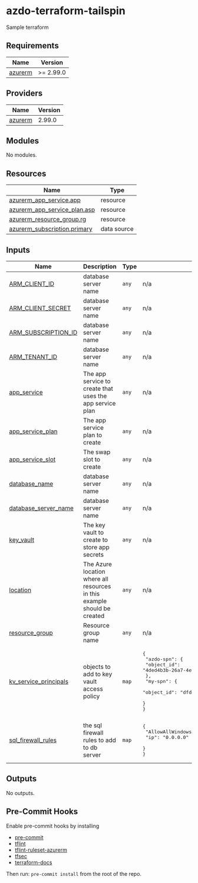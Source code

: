 # azdo-terraform-tailspin

Sample terraform

<!-- BEGINNING OF PRE-COMMIT-TERRAFORM DOCS HOOK -->
## Requirements

| Name | Version |
|------|---------|
| <a name="requirement_azurerm"></a> [azurerm](#requirement\_azurerm) | >= 2.99.0 |

## Providers

| Name | Version |
|------|---------|
| <a name="provider_azurerm"></a> [azurerm](#provider\_azurerm) | 2.99.0 |

## Modules

No modules.

## Resources

| Name | Type |
|------|------|
| [azurerm_app_service.app](https://registry.terraform.io/providers/hashicorp/azurerm/latest/docs/resources/app_service) | resource |
| [azurerm_app_service_plan.asp](https://registry.terraform.io/providers/hashicorp/azurerm/latest/docs/resources/app_service_plan) | resource |
| [azurerm_resource_group.rg](https://registry.terraform.io/providers/hashicorp/azurerm/latest/docs/resources/resource_group) | resource |
| [azurerm_subscription.primary](https://registry.terraform.io/providers/hashicorp/azurerm/latest/docs/data-sources/subscription) | data source |

## Inputs

| Name | Description | Type | Default | Required |
|------|-------------|------|---------|:--------:|
| <a name="input_ARM_CLIENT_ID"></a> [ARM\_CLIENT\_ID](#input\_ARM\_CLIENT\_ID) | database server name | `any` | n/a | yes |
| <a name="input_ARM_CLIENT_SECRET"></a> [ARM\_CLIENT\_SECRET](#input\_ARM\_CLIENT\_SECRET) | database server name | `any` | n/a | yes |
| <a name="input_ARM_SUBSCRIPTION_ID"></a> [ARM\_SUBSCRIPTION\_ID](#input\_ARM\_SUBSCRIPTION\_ID) | database server name | `any` | n/a | yes |
| <a name="input_ARM_TENANT_ID"></a> [ARM\_TENANT\_ID](#input\_ARM\_TENANT\_ID) | database server name | `any` | n/a | yes |
| <a name="input_app_service"></a> [app\_service](#input\_app\_service) | The app service to create that uses the app service plan | `any` | n/a | yes |
| <a name="input_app_service_plan"></a> [app\_service\_plan](#input\_app\_service\_plan) | The app service plan to create | `any` | n/a | yes |
| <a name="input_app_service_slot"></a> [app\_service\_slot](#input\_app\_service\_slot) | The swap slot to create | `any` | n/a | yes |
| <a name="input_database_name"></a> [database\_name](#input\_database\_name) | database server name | `any` | n/a | yes |
| <a name="input_database_server_name"></a> [database\_server\_name](#input\_database\_server\_name) | database server name | `any` | n/a | yes |
| <a name="input_key_vault"></a> [key\_vault](#input\_key\_vault) | The key vault to create to store app secrets | `any` | n/a | yes |
| <a name="input_location"></a> [location](#input\_location) | The Azure location where all resources in this example should be created | `any` | n/a | yes |
| <a name="input_resource_group"></a> [resource\_group](#input\_resource\_group) | Resource group name | `any` | n/a | yes |
| <a name="input_kv_service_principals"></a> [kv\_service\_principals](#input\_kv\_service\_principals) | objects to add to key vault access policy | `map` | <pre>{<br>  "azdo-spn": {<br>    "object_id": "4ded4b3b-26a7-4ea4-a166-d33f49d8a0d3"<br>  },<br>  "my-spn": {<br>    "object_id": "dfd708fe-1a12-48ee-9784-26933e4d7f14"<br>  }<br>}</pre> | no |
| <a name="input_sql_firewall_rules"></a> [sql\_firewall\_rules](#input\_sql\_firewall\_rules) | the sql firewall rules to add to db server | `map` | <pre>{<br>  "AllowAllWindowsAzureIps": {<br>    "ip": "0.0.0.0"<br>  }<br>}</pre> | no |

## Outputs

No outputs.
<!-- END OF PRE-COMMIT-TERRAFORM DOCS HOOK -->

## Pre-Commit Hooks

Enable pre-commit hooks by installing

- [pre-commit](https://pre-commit.com/#install)
- [tflint](https://github.com/terraform-linters/tflint#installation)
- [tflint-ruleset-azurerm](https://github.com/terraform-linters/tflint-ruleset-azurerm#installation)
- [tfsec](https://github.com/tfsec/tfsec#installation)
- [terraform-docs](https://terraform-docs.io/user-guide/installation/)

Then run: `pre-commit install` from the root of the repo.
